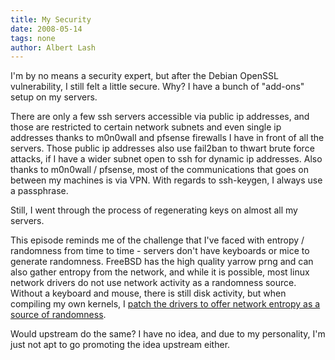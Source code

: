 ```yaml
---
title: My Security
date: 2008-05-14
tags: none
author: Albert Lash
---
```

I'm by no means a security expert, but after the Debian OpenSSL vulnerability, I still felt a little secure. Why? I have a bunch of "add-ons" setup on my servers.

There are only a few ssh servers accessible via public ip addresses, and those are restricted to certain network subnets and even single ip addresses thanks to m0n0wall and pfsense firewalls I have in front of all the servers. Those public ip addresses also use fail2ban to thwart brute force attacks, if I have a wider subnet open to ssh for dynamic ip addresses. Also thanks to m0n0wall / pfsense, most of the communications that goes on between my machines is via VPN. With regards to ssh-keygen, I always use a passphrase.

Still, I went through the process of regenerating keys on almost all my servers.

This episode reminds me of the challenge that I've faced with entropy / randomness from time to time - servers don't have keyboards or mice to generate randomness. FreeBSD has the high quality yarrow prng and can also gather entropy from the network, and while it is possible, most linux network drivers do not use network activity as a randomness source. Without a keyboard and mouse, there is still disk activity, but when compiling my own kernels, I <a href="http://www.docunext.com/wiki/Linux_and_entropy">patch the drivers to offer network entropy as a source of randomness</a>.

Would upstream do the same? I have no idea, and due to my personality, I'm just not apt to go promoting the idea upstream either.


